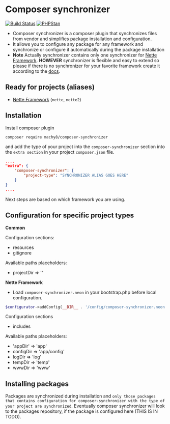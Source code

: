 # Composer synchronizer

[![Build Status](https://travis-ci.org/composer-synchronizer/composer-synchronizer.svg?branch=master)](https://travis-ci.org/composer-synchronizer/composer-synchronizer)
[![PHPStan](https://img.shields.io/badge/PHPStan-enabled-brightgreen.svg?style=flat)](https://github.com/phpstan/phpstan)


- Composer synchronizer is a composer plugin that synchronizes files from vendor and simplifies package installation and configuration.
- It allows you to configure any package for any framework and synchronize or configure it automatically during the package installation
- **Note** Actually synchronizer contains only one synchronizer for [Nette Framework](https://nette.org/en/).
**HOWEVER** synchronizer is flexible and easy to extend so please if there is no synchronizer for your
favorite framework create it according to the [docs](https://github.com/composer-synchronizer/composer-synchronizer/blob/master/docs/Creating%20Synchronizer.md).

## Ready for projects (aliases)
- [Nette Framework](https://nette.org/en/) (`nette`, `nette2`)


## Installation
Install composer plugin
````
composer require machy8/composer-synchronizer
````

and add the type of your project into the `composer-synchronizer` section
into the `extra section` in your project `composer.json` file.
````JSON
....
"extra": {
    "composer-synchronizer": {
        "project-type": "SYNCHRONIZER ALIAS GOES HERE"
    }
}
....
````

Next steps are based on which framework you are using.

## Configuration for specific project types
**Common**

Configuration sections:
- resources
- gitignore

Available paths placeholders:
- projectDir => ''

**Nette Framework**

- Load `composer-synchronizer.neon` in your bootstrap.php before local configuration.

````PHP
$configurator->addConfig(__DIR__ . '/config/composer-synchronizer.neon');
````
Configuration sections
- includes

Available paths placeholders:
- 'appDir' => 'app'
- configDir => 'app/config'
- logDir => 'log'
- tempDir => 'temp'
- wwwDir => 'www'

## Installing packages
Packages are synchronized during installation and `only those packages that contains configuration for composer-synchronizer with the type of your project are synchronized`. Eventually composer synchronizer will look to the packages repository, if the package is configured here (THIS IS IN TODO).
